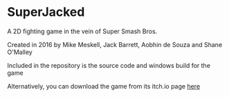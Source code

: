 # SuperJacked
A 2D fighting game in the vein of Super Smash Bros.

Created in 2016 by Mike Meskell, Jack Barrett, Aobhin de Souza and Shane O'Malley

Included in the repository is the source code and windows build for the game

Alternatively, you can download the game from its itch.io page [here](https://shaneomalley.itch.io/superjacked)
